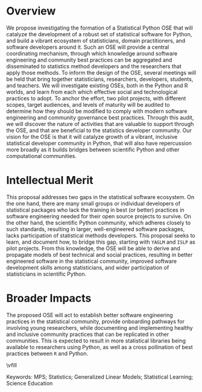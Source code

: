 <!--
Project Summary: The last line of the Project Summary must have a prioritized
list of 2-5 keywords that best characterize the technical field and impact area
the OSE is intended to pursue. The first keyword must denote the directorate
[Biological Sciences (specified as "BIO"), Computer and Information Science and
Engineering (CISE), Education and Human Resources (EHR), Engineering (ENG),
Geosciences (GEO), Mathematical and Physical Sciences (MPS), or Social,
Behavioral and Economic Sciences (SBE)] that most closely matches the technical
topic advanced in the OSE. The additional keywords (2-5) must be words (or
phrases) that describe the primary intended impact area for the proposed OSE –
e.g., "Climate Change", or "Healthcare", etc. The list should start with
"Keywords:" followed by a list of keywords separated by semi-colons (";").

Each proposal must contain a summary of the proposed project not more than one
page in length. The Project Summary consists of an overview, a statement on the
intellectual merit of the proposed activity, and a statement on the broader
impacts of the proposed activity.

The overview includes a description of the activity that will result if the
proposal were funded and a statement of objectives and methods to be employed.
The statement on intellectual merit should describe the potential of the
proposed activity to advance knowledge. The statement on broader impacts should
describe the potential of the proposed activity to benefit society and
contribute to the achievement of specific, desired societal outcomes.
-->

<!--
- https://github.com/regreg/regreg
- https://github.com/yaglm/yaglm
- https://github.com/statlab/permute
- https://github.com/raphaelvallat/pingouin
- https://github.com/sebp/scikit-survival
-->

# Overview

We propose investigating the formation of a Statistical Python OSE that will catalyze the development of a robust set of statistical software for Python, and build a vibrant ecosystem of statisticians, domain practitioners, and software developers around it.
Such an OSE will provide a central coordinating mechanism, through which knowledge around software engineering and community best practices can be aggregated and disseminated to statistics method developers and the researchers that apply those methods.
To inform the design of the OSE, several meetings will be held that bring together statisticians, researchers, developers, students, and teachers.
We will investigate existing OSEs, both in the Python and R worlds, and learn from each which effective social and technological practices to adopt.
To anchor the effort, two pilot projects, with different scopes, target audiences, and levels of maturity will be audited to determine how they should be modified to comply with modern software engineering and community governance best practices.
Through this audit, we will discover the nature of activities that are valuable to support through the OSE, and that are beneficial to the statistics developer community.
Our vision for the OSE is that it will catalyze growth of a vibrant, inclusive statistical developer community in Python, that will also have repercussion more broadly as it builds bridges between scientific Python and other computational communities.

# Intellectual Merit

This proposal addresses two gaps in the statistical software ecosystem. On the one hand, 
there are many small groups or individual developers of statistical packages who lack the training
in best (or better) practices in software engineering needed for their open source projects to survive. On the other hand,
the scientific Python community, which adheres closely to such standards, resulting in larger, well-engineered software
packages, lacks participation of statistical methods developers. This proposal seeks to
learn, and document how, to bridge this gap, starting with `YAGLM` and `ISLP` as pilot
projects. From this knowledge, the OSE will be able to derive and propagate
models of best technical and social practices, resulting in better engineered software in the
statistical community, improved software development skills among
statisticians, and wider participation of statisticians in scientific Python.

# Broader Impacts

The proposed OSE will act to establish
better software engineering practices in the statistical community,
provide onboarding pathways for involving young researchers, while documenting and implementing
healthy and inclusive community practices that can be replicated in other communities.
This is expected to result in more statistical libraries being available to researchers using Python,
as well as a cross pollination of best practices between `R` and Python.

\vfill

Keywords: MPS; Statistics; Generalized Linear Models; Statistical Learning; Science Education
